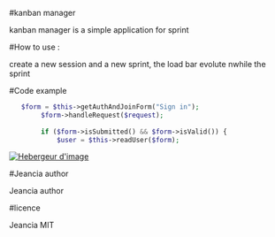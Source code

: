 #kanban manager

kanban manager is a simple application for sprint  
 

#How to use : 

create a new session and a new sprint, 
the load bar evolute nwhile the sprint



#Code example  

```php
   $form = $this->getAuthAndJoinForm("Sign in");
        $form->handleRequest($request);
        
        if ($form->isSubmitted() && $form->isValid()) { 
            $user = $this->readUser($form);
```

<a target="_blank" href="http://www.hostingpics.net" title="Hebergeur d'image"><img src="https://img4.hostingpics.net/pics/864665Capture.png" border="0" alt="Hebergeur d'image" /></a>

#Jeancia author

Jeancia author

#licence

Jeancia MIT

